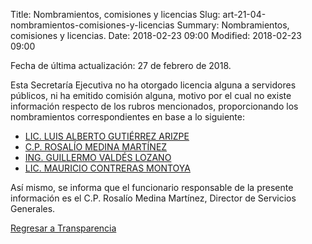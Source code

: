 Title: Nombramientos, comisiones y licencias
Slug: art-21-04-nombramientos-comisiones-y-licencias
Summary: Nombramientos, comisiones y licencias.
Date: 2018-02-23 09:00
Modified: 2018-02-23 09:00


Fecha de última actualización: 27 de febrero de 2018.

Esta Secretaría Ejecutiva no ha otorgado licencia alguna a servidores
públicos, ni ha emitido comisión alguna, motivo por el cual no existe
información respecto de los rubros mencionados, proporcionando los
nombramientos correspondientes en base a lo siguiente:

* [LIC. LUIS ALBERTO GUTIÉRREZ ARIZPE](/transparencia/art-21-04-nombramientos-comisiones-y-licencias/nombramiento-diagnostico-y-politicas-publicas.pdf)
* [C.P. ROSALÍO MEDINA MARTÍNEZ](/transparencia/art-21-04-nombramientos-comisiones-y-licencias/nombramiento-servicios-generales.pdf)
* [ING. GUILLERMO VALDÉS LOZANO](/transparencia/art-21-04-nombramientos-comisiones-y-licencias/nombramiento-sistemas-de-informacion.pdf)
* [LIC. MAURICIO CONTRERAS MONTOYA](/transparencia/art-21-04-nombramientos-comisiones-y-licencias/nombramiento-asuntos-juridicos.pdf)

Así mismo, se informa que el funcionario responsable de la presente
información es el C.P. Rosalío Medina Martínez, Director de Servicios
Generales.


[Regresar a Transparencia]({filename}/transparencia/transparencia.md)
